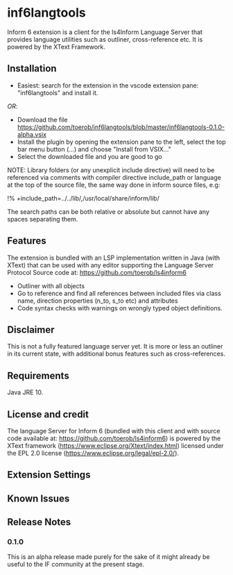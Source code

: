 # inf6langtools

Inform 6 extension is a client for the ls4Inform Language Server that provides language utilities such as outliner, cross-reference etc. It is powered by the XText Framework.

## Installation

* Easiest: search for the extension in the vscode extension pane: "inf6langtools" and install it. 

_OR_:
 
 * Download the file https://github.com/toerob/inf6langtools/blob/master/inf6langtools-0.1.0-alpha.vsix
 * Install the plugin by opening the extension pane to the left, select the top bar menu button (...) and choose "Install from VSIX..."
 * Select the downloaded file and you are good to go

NOTE: Library folders (or any unexplicit include directive) will need to be referenced via comments with compiler directive include_path or language at the top of the source file, the same way done in inform source files, e.g:

!% +include_path=../../lib/,/usr/local/share/inform/lib/

The search paths can be both relative or absolute but cannot have any spaces separating them.

## Features 

The extension is bundled with an LSP implementation written in Java (with XText) that can be used with any editor supporting the Language Server Protocol 
Source code at: https://github.com/toerob/ls4inform6
 * Outliner with all objects 
 * Go to reference and find all references between included files via class name, direction properties (n_to, s_to etc) and attributes
 * Code syntax checks with warnings on wrongly typed object definitions.
 
## Disclaimer

This is not a fully featured language server yet. It is more or less an outliner in its current state, with additional bonus features such as cross-references.

## Requirements

Java JRE 10. 

## License and credit
The language Server for Inform 6 (bundled with this client and with source code available at: https://github.com/toerob/ls4inform6) is powered by the XText framework (https://www.eclipse.org/Xtext/index.html) licensed under the EPL 2.0 license (https://www.eclipse.org/legal/epl-2.0/). 

## Extension Settings

## Known Issues

## Release Notes

### 0.1.0
This is an alpha release made purely for the sake of it might already be useful to the IF community at the present stage. 

